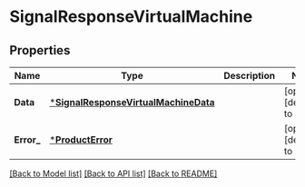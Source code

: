 # SignalResponseVirtualMachine

## Properties
Name | Type | Description | Notes
------------ | ------------- | ------------- | -------------
**Data** | [***SignalResponseVirtualMachineData**](SignalResponseVirtualMachine_data.md) |  | [optional] [default to null]
**Error_** | [***ProductError**](ProductError.md) |  | [optional] [default to null]

[[Back to Model list]](../README.md#documentation-for-models) [[Back to API list]](../README.md#documentation-for-api-endpoints) [[Back to README]](../README.md)

